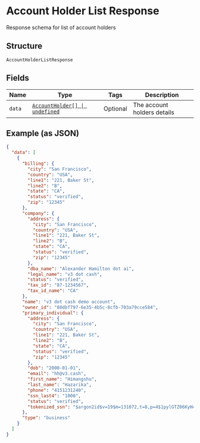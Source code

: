 
# Account Holder List Response

Response schema for list of account holders

## Structure

`AccountHolderListResponse`

## Fields

| Name | Type | Tags | Description |
|  --- | --- | --- | --- |
| `data` | [`AccountHolder[] \| undefined`](/doc/models/account-holder.md) | Optional | The account holders details |

## Example (as JSON)

```json
{
  "data": [
    {
      "billing": {
        "city": "San Francisco",
        "country": "USA",
        "line1": "221, Baker St",
        "line2": "B",
        "state": "CA",
        "status": "verified",
        "zip": "12345"
      },
      "company": {
        "address": {
          "city": "San Francisco",
          "country": "USA",
          "line1": "221, Baker St",
          "line2": "B",
          "state": "CA",
          "status": "verified",
          "zip": "12345"
        },
        "dba_name": "Alexander Hamilton dot ai",
        "legal_name": "v3 dot cash",
        "status": "verified",
        "tax_id": "87-1234567",
        "tax_id_name": "CA"
      },
      "name": "v3 dot cash demo account",
      "owner_id": "80dbf797-6e35-4b5c-8cfb-703a79cce584",
      "primary_individual": {
        "address": {
          "city": "San Francisco",
          "country": "USA",
          "line1": "221, Baker St",
          "line2": "B",
          "state": "CA",
          "status": "verified",
          "zip": "12345"
        },
        "dob": "2000-01-01",
        "email": "hh@v3.cash",
        "first_name": "Himangshu",
        "last_name": "Hazarika",
        "phone": "4151231240",
        "ssn_last4": "1000",
        "status": "verified",
        "tokenized_ssn": "$argon2id$v=19$m=131072,t=8,p=4$1pylGTZ06KyH41v4Bae6dQ$nQUhTe9xpk34HK85EjZ2A+3fmuORXkIwRVIsiaeqDR4"
      },
      "type": "business"
    }
  ]
}
```

